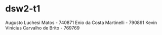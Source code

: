 # dsw2-t1
Augusto Luchesi Matos - 740871
Enio da Costa Martinelli - 790891
Kevin Vinicius Carvalho de Brito - 769769
